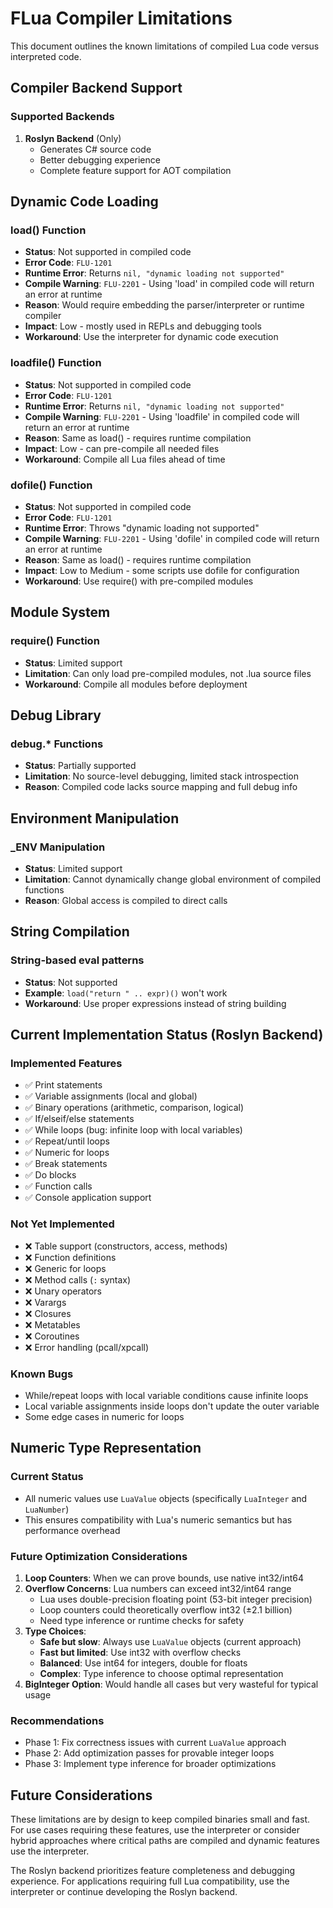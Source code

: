 # FLua Compiler Limitations

This document outlines the known limitations of compiled Lua code versus interpreted code.

## Compiler Backend Support

### Supported Backends
1. **Roslyn Backend** (Only)
   - Generates C# source code
   - Better debugging experience
   - Complete feature support for AOT compilation

## Dynamic Code Loading

### load() Function
- **Status**: Not supported in compiled code
- **Error Code**: `FLU-1201`
- **Runtime Error**: Returns `nil, "dynamic loading not supported"`
- **Compile Warning**: `FLU-2201` - Using 'load' in compiled code will return an error at runtime
- **Reason**: Would require embedding the parser/interpreter or runtime compiler
- **Impact**: Low - mostly used in REPLs and debugging tools
- **Workaround**: Use the interpreter for dynamic code execution

### loadfile() Function
- **Status**: Not supported in compiled code
- **Error Code**: `FLU-1201`
- **Runtime Error**: Returns `nil, "dynamic loading not supported"`
- **Compile Warning**: `FLU-2201` - Using 'loadfile' in compiled code will return an error at runtime
- **Reason**: Same as load() - requires runtime compilation
- **Impact**: Low - can pre-compile all needed files
- **Workaround**: Compile all Lua files ahead of time

### dofile() Function
- **Status**: Not supported in compiled code
- **Error Code**: `FLU-1201`
- **Runtime Error**: Throws "dynamic loading not supported"
- **Compile Warning**: `FLU-2201` - Using 'dofile' in compiled code will return an error at runtime
- **Reason**: Same as load() - requires runtime compilation
- **Impact**: Low to Medium - some scripts use dofile for configuration
- **Workaround**: Use require() with pre-compiled modules

## Module System

### require() Function
- **Status**: Limited support
- **Limitation**: Can only load pre-compiled modules, not .lua source files
- **Workaround**: Compile all modules before deployment

## Debug Library

### debug.* Functions
- **Status**: Partially supported
- **Limitation**: No source-level debugging, limited stack introspection
- **Reason**: Compiled code lacks source mapping and full debug info

## Environment Manipulation

### _ENV Manipulation
- **Status**: Limited support
- **Limitation**: Cannot dynamically change global environment of compiled functions
- **Reason**: Global access is compiled to direct calls

## String Compilation

### String-based eval patterns
- **Status**: Not supported
- **Example**: `load("return " .. expr)()` won't work
- **Workaround**: Use proper expressions instead of string building

## Current Implementation Status (Roslyn Backend)

### Implemented Features
- ✅ Print statements
- ✅ Variable assignments (local and global)
- ✅ Binary operations (arithmetic, comparison, logical)
- ✅ If/elseif/else statements
- ✅ While loops (bug: infinite loop with local variables)
- ✅ Repeat/until loops
- ✅ Numeric for loops
- ✅ Break statements
- ✅ Do blocks
- ✅ Function calls
- ✅ Console application support

### Not Yet Implemented
- ❌ Table support (constructors, access, methods)
- ❌ Function definitions
- ❌ Generic for loops
- ❌ Method calls (`:` syntax)
- ❌ Unary operators
- ❌ Varargs
- ❌ Closures
- ❌ Metatables
- ❌ Coroutines
- ❌ Error handling (pcall/xpcall)

### Known Bugs
- While/repeat loops with local variable conditions cause infinite loops
- Local variable assignments inside loops don't update the outer variable
- Some edge cases in numeric for loops

## Numeric Type Representation

### Current Status
- All numeric values use `LuaValue` objects (specifically `LuaInteger` and `LuaNumber`)
- This ensures compatibility with Lua's numeric semantics but has performance overhead

### Future Optimization Considerations
1. **Loop Counters**: When we can prove bounds, use native int32/int64
2. **Overflow Concerns**: Lua numbers can exceed int32/int64 range
   - Lua uses double-precision floating point (53-bit integer precision)
   - Loop counters could theoretically overflow int32 (±2.1 billion)
   - Need type inference or runtime checks for safety
3. **Type Choices**:
   - **Safe but slow**: Always use `LuaValue` objects (current approach)
   - **Fast but limited**: Use int32 with overflow checks
   - **Balanced**: Use int64 for integers, double for floats
   - **Complex**: Type inference to choose optimal representation
4. **BigInteger Option**: Would handle all cases but very wasteful for typical usage

### Recommendations
- Phase 1: Fix correctness issues with current `LuaValue` approach
- Phase 2: Add optimization passes for provable integer loops
- Phase 3: Implement type inference for broader optimizations

## Future Considerations

These limitations are by design to keep compiled binaries small and fast. For use cases requiring these features, use the interpreter or consider hybrid approaches where critical paths are compiled and dynamic features use the interpreter.

The Roslyn backend prioritizes feature completeness and debugging experience. For applications requiring full Lua compatibility, use the interpreter or continue developing the Roslyn backend.